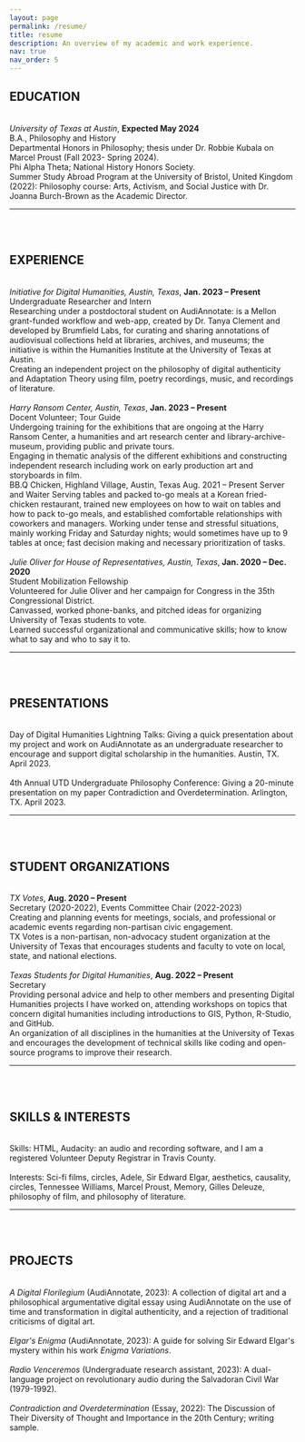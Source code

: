 ```yaml
---
layout: page
permalink: /resume/
title: resume
description: An overview of my academic and work experience. 
nav: true
nav_order: 5
---
```


<h2><b>EDUCATION</h2> </b>	
<br>
<i>University of Texas at Austin</i>, <b>Expected May 2024</b>
<br>
B.A., Philosophy and History
<br>
Departmental Honors in Philosophy; thesis under Dr. Robbie Kubala on Marcel Proust (Fall 2023- Spring 2024).
<br>
Phi Alpha Theta; National History Honors Society.
<br>
Summer Study Abroad Program at the University of Bristol, United Kingdom (2022): Philosophy course: Arts, Activism, and Social Justice with Dr. Joanna Burch-Brown as the Academic Director.
<hr>
<br>
<br>
<b><h2>EXPERIENCE</h2></b>
<br>
<i>Initiative for Digital Humanities, Austin, Texas</i>, <b>Jan. 2023 – Present</b>
Undergraduate Researcher and Intern
<br>
Researching under a postdoctoral student on AudiAnnotate: is a Mellon grant-funded workflow and web-app, created by Dr. Tanya Clement and developed by Brumfield Labs, for curating and sharing annotations of audiovisual collections held at libraries, archives, and museums; the initiative is within the Humanities Institute at the University of Texas at Austin.
<br>
Creating an independent project on the philosophy of digital authenticity and Adaptation Theory using film, poetry recordings, music, and recordings of literature. 
<br>
<br>
<i>Harry Ransom Center, Austin, Texas</i>, <b>Jan. 2023 – Present</b>
<br>
Docent Volunteer; Tour Guide
<br>
Undergoing training for the exhibitions that are ongoing at the Harry Ransom Center, a humanities and art research center and library-archive-museum, providing public and private tours.
<br>
Engaging in thematic analysis of the different exhibitions and constructing independent research including work on early production art and storyboards in film. 
<br>
BB.Q Chicken, Highland Village, Austin, Texas		     	 	  			         Aug. 2021 – Present
Server and Waiter			 									           	           
Serving tables and packed to-go meals at a Korean fried-chicken restaurant, trained new employees on how to wait on tables and how to pack to-go meals, and established comfortable relationships with coworkers and managers.
Working under tense and stressful situations, mainly working Friday and Saturday nights; would sometimes have up to 9 tables at once; fast decision making and necessary prioritization of tasks.
<br>
<br>
<i>Julie Oliver for House of Representatives, Austin, Texas</i>,<b> Jan. 2020 – Dec. 2020</b>
<br>
Student Mobilization Fellowship
<br>
Volunteered for Julie Oliver and her campaign for Congress in the 35th Congressional District.
<br>
Canvassed, worked phone-banks, and pitched ideas for organizing University of Texas students to vote.
<br>
Learned successful organizational and communicative skills; how to know what to say and who to say it to. 
<hr>
<br>
<br>
<h2><b>PRESENTATIONS</b></h2>
<br>
Day of Digital Humanities Lightning Talks: Giving a quick presentation about my project and work on AudiAnnotate as an undergraduate researcher to encourage and support digital scholarship in the humanities. Austin, TX. April 2023. 
<br>
<br>
4th Annual UTD Undergraduate Philosophy Conference: Giving a 20-minute presentation on my paper Contradiction and Overdetermination. Arlington, TX. April 2023. 
<hr>
<br>
<br>
<h2><b>STUDENT ORGANIZATIONS</b></h2>
<br>
<i>TX Votes</i>, <b>Aug. 2020 – Present</b>
<br>
Secretary (2020-2022), Events Committee Chair (2022-2023)	 	
<br>
Creating and planning events for meetings, socials, and professional or academic events regarding non-partisan civic engagement. 
<br>
TX Votes is a non-partisan, non-advocacy student organization at the University of Texas that encourages students and faculty to vote on local, state, and national elections.
<br>
<br>
<i>Texas Students for Digital Humanities</i>, <b>Aug. 2022 – Present</b>
<br>
Secretary	 
<br>
Providing personal advice and help to other members and presenting Digital Humanities projects I have worked on, attending workshops on topics that concern digital humanities including introductions to GIS, Python, R-Studio, and GitHub. 
<br>
An organization of all disciplines in the humanities at the University of Texas and encourages the development of technical skills like coding and open-source programs to improve their research.
<hr>
<br>
<br>
<b><h2>SKILLS & INTERESTS </h2></b>
<br>
Skills: HTML, Audacity: an audio and recording software, and I am a registered Volunteer Deputy Registrar in Travis County.
<br>
<br>
Interests: Sci-fi films, circles, Adele, Sir Edward Elgar, aesthetics, causality, circles, Tennessee Williams, Marcel Proust, Memory, Gilles Deleuze, philosophy of film, and philosophy of literature.
<hr>
<br>
<br>
<b><h2>PROJECTS</h2></b>
<br>
<i>A Digital Florilegium</i> (AudiAnnotate, 2023): A collection of digital art and a philosophical argumentative digital essay using AudiAnnotate on the use of time and transformation in digital authenticity, and a rejection of traditional criticisms of digital art.
<br>
<br>
<i>Elgar's Enigma</i> (AudiAnnotate, 2023): A guide for solving Sir Edward Elgar's mystery within his work <i>Enigma Variations</i>.
<br>
<br>
<i>Radio Venceremos</i> (Undergraduate research assistant, 2023): A dual-language project on revolutionary audio during the Salvadoran Civil War (1979-1992). 
<br>
<br>
<i>Contradiction and Overdetermination</i> (Essay, 2022): The Discussion of Their Diversity of Thought and Importance in the 20th Century; writing sample.
<br>
<br>
